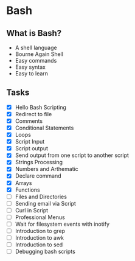 # Bash
## What is Bash?
- A shell language
- Bourne Again Shell
- Easy commands
- Easy syntax
- Easy to learn


##  Tasks 
- [X] Hello Bash Scripting 
- [X] Redirect to file 
- [X] Comments
- [X] Conditional Statements
- [X] Loops
- [X] Script Input
- [X] Script output
- [X] Send output from one script to another script
- [X] Strings Processing
- [X] Numbers and Arthematic 
- [X] Declare command
- [X] Arrays
- [X] Functions
- [ ] Files and Directories
- [ ] Sending email via Script
- [ ] Curl in Script
- [ ] Professional Menus
- [ ] Wait for filesystem events with inotify
- [ ] Introduction to grep
- [ ] Introduction to awk
- [ ] Introduction to sed
- [ ] Debugging bash scripts
